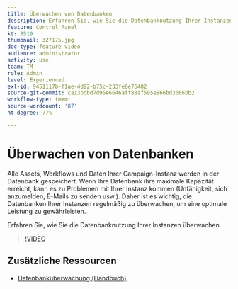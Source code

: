 ```yaml
---
title: Überwachen von Datenbanken
description: Erfahren Sie, wie Sie die Datenbanknutzung Ihrer Instanzen überwachen.
feature: Control Panel
kt: 8519
thumbnail: 327175.jpg
doc-type: feature video
audience: administrator
activity: use
team: TM
role: Admin
level: Experienced
exl-id: 9451117b-f1ae-4d92-b75c-233fe8e76482
source-git-commit: ca13bdbd7d95e6646aff88af595e866bd3666bb2
workflow-type: tm+mt
source-wordcount: '87'
ht-degree: 77%

---
```


# Überwachen von Datenbanken

Alle Assets, Workflows und Daten Ihrer Campaign-Instanz werden in der Datenbank gespeichert. Wenn Ihre Datenbank ihre maximale Kapazität erreicht, kann es zu Problemen mit Ihrer Instanz kommen (Unfähigkeit, sich anzumelden, E-Mails zu senden usw.). Daher ist es wichtig, die Datenbanken Ihrer Instanzen regelmäßig zu überwachen, um eine optimale Leistung zu gewährleisten.

Erfahren Sie, wie Sie die Datenbanknutzung Ihrer Instanzen überwachen.

>[!VIDEO](https://video.tv.adobe.com/v/327175?quality=12)

## Zusätzliche Ressourcen

* [Datenbanküberwachung (Handbuch)](https://experienceleague.adobe.com/docs/control-panel/using/performance-monitoring/database-monitoring.html?lang=de#performance-monitoring)
